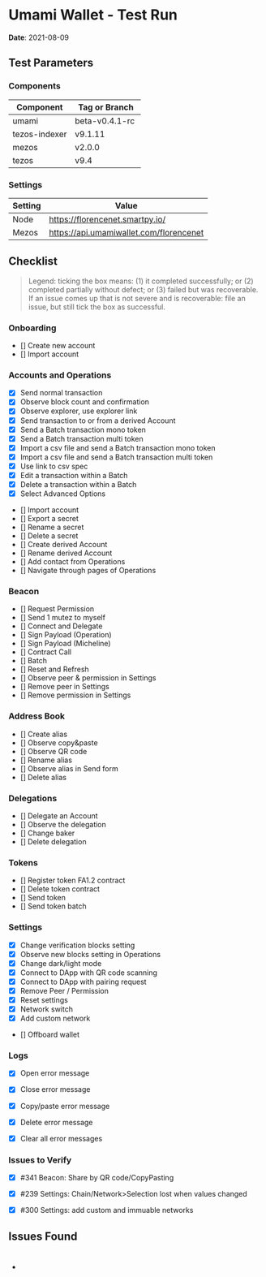 # Umami Wallet - Test Run

**Date**: 2021-08-09

## Test Parameters

### Components

| Component | Tag or Branch |
|--|--|
| umami | beta-v0.4.1-rc |
| tezos-indexer | v9.1.11 |
| mezos | v2.0.0 |
| tezos | v9.4


### Settings

| Setting | Value |
|--|--|
| Node | https://florencenet.smartpy.io/ |
| Mezos | https://api.umamiwallet.com/florencenet |


## Checklist

> Legend: ticking the box means: (1) it completed successfully; or (2) completed partially without defect; or (3) failed but was recoverable. If an issue comes up that is not severe and is recoverable: file an issue, but still tick the box as successful.


### Onboarding
- [] Create new account
- [] Import account


### Accounts and Operations
- [X] Send normal transaction 
- [X] Observe block count and confirmation 
- [X] Observe explorer, use explorer link 
- [X] Send transaction to or from a derived Account
- [X] Send a Batch transaction mono token
- [X] Send a Batch transaction multi token
- [X] Import a csv file and send a Batch transaction mono token
- [X] Import a csv file and send a Batch transaction multi token
- [X] Use link to csv spec
- [X] Edit a transaction within a Batch
- [X] Delete a transaction within a Batch
- [X] Select Advanced Options
- [] Import account
- [] Export a secret
- [] Rename a secret
- [] Delete a secret
- [] Create derived Account
- [] Rename derived Account
- [] Add contact from Operations
- [] Navigate through pages of Operations


### Beacon
- [] Request Permission
- [] Send 1 mutez to myself
- [] Connect and Delegate
- [] Sign Payload (Operation)
- [] Sign Payload (Micheline)
- [] Contract Call
- [] Batch
- [] Reset and Refresh
- [] Observe peer & permission in Settings
- [] Remove peer in Settings
- [] Remove permission in Settings


### Address Book
- [] Create alias
- [] Observe copy&paste  
- [] Observe QR code
- [] Rename alias
- [] Observe alias in Send form
- [] Delete alias


### Delegations
- [] Delegate an Account 
- [] Observe the delegation 
- [] Change baker 
- [] Delete delegation


### Tokens
- [] Register token FA1.2 contract 
- [] Delete token contract 
- [] Send token 
- [] Send token batch 


### Settings
- [X] Change verification blocks setting 
- [X] Observe new blocks setting in Operations
- [X] Change dark/light mode
- [X] Connect to DApp with QR code scanning
- [X] Connect to DApp with pairing request
- [X] Remove Peer / Permission
- [X] Reset settings
- [X] Network switch
- [X] Add custom network
- [] Offboard wallet


### Logs
- [X] Open error message
- [X] Close error message
- [X] Copy/paste error message
- [X] Delete error message
- [X] Clear all error messages


### Issues to Verify

- [X] #341 Beacon: Share by QR code/CopyPasting
- [X] #239 Settings: Chain/Network>Selection lost when values changed
- [X] #300 Settings: add custom and immuable networks


## Issues Found

* #
